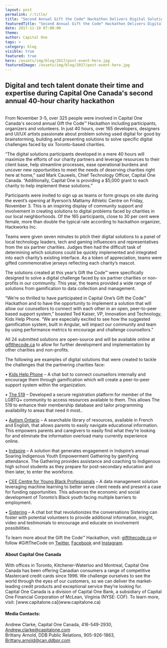 ```yaml
---
layout: post
permalink: /:title/
title: "Second Annual Gift the Code™ Hackathon Delivers Digital Solutions to Support Toronto-Based Charities"
featuredTitle: "Second Annual Gift the Code™ Hackathon Delivers Digital Solutions to Support Toronto-Based Charities"
date: 2017-11-10 07:00:00
theme:
author: Capital One
tags: >
category: blog
visible: true
featured: true
hero: /assets/img/blog/2017/post-event-hero.jpg
featuredImage: /assets/img/blog/2017/post-event-hero.jpg
---
```

## Digital and tech talent donate their time and expertise during Capital One Canada's second annual 40-hour charity hackathon
<br/>
From November 3-5, over 325 people were involved in Capital One Canada's second annual Gift the Code™ Hackathon including participants, organizers and volunteers. In just 40 hours, over 165 developers, designers and UI/UX artists passionate about problem solving used digital for good by brainstorming, building and presenting solutions to solve specific digital challenges faced by six Toronto-based charities.

“The digital solutions participants developed in a mere 40 hours will maximize the efforts of our charity partners and leverage resources to their client base, help streamline processes, ease operational burdens and uncover new opportunities to meet the needs of deserving charities right here at home,” said Mark Cauwels, Chief Technology Officer, Capital One Canada. “Additionally, Capital One is providing a $5,000 grant to each charity to help implement these solutions.”

Participants were invited to sign up as teams or form groups on site during the event’s opening at Ryerson’s Mattamy Athletic Centre on Friday, November 3. This is an inspiring display of community support and involvement in creating solutions to digital problems faced by charities in our local neighborhoods. Of the 165 participants, close to 30 per cent were female, more than double the typical rate according to hackathon organizer, Hackworks Inc.

Teams were given seven minutes to pitch their digital solutions to a panel of local technology leaders, tech and gaming influencers and representatives from the six partner charities. Judges then had the difficult task of determining which solutions could be quickly implemented and integrated into each charity’s existing interface. As a token of appreciation, teams were gifted commemorative jerseys reflecting each charity’s mascot.

The solutions created at this year’s Gift the Code™ were specifically designed to solve a digital challenge faced by six partner charities or non-profits in our community. This year, the teams provided a wide range of solutions from gamification to data collection and management.

“We’re so thrilled to have participated in Capital One’s Gift the Code™ Hackathon and to have the opportunity to implement a solution that will allow our counsellors to connect with each other in an open, peer-to-peer based support system,” boasted Ted Kaiser, VP, Innovation and Technology, Kids Help Phone. “We are especially excited to see how the suggested gamification system, built in Angular, will impact our community and team by using performance metrics to encourage and challenge counsellors.”
 
All 24 submitted solutions are open-source and will be available online at [giftthecode.ca](http://giftthecode.ca/) to allow for further development and implementation by other charities and non-profits. 

The following are examples of digital solutions that were created to tackle the challenges that the partnering charities face:

•	[Kids Help Phone](https://kidshelpphone.ca/) – A chat bot to connect counsellors internally and encourage them through gamification which will create a peer-to-peer support system within the organization. 

•	[The 519](http://www.the519.org/) – Developed a secure registration platform for member of the LGBTQ+ community to access resources available to them. This allows The 519 to enhance their membership database and tailor programming availability to areas that need it most.. 

•	[Autism Ontario](http://www.autismontario.com/) – A searchable library of resources, available in French and English, that allows parents to easily navigate educational information. This empowers parents and caregivers to easily find what they’re looking for and eliminate the information overload many currently experience online. 

•	[Indspire](http://indspire.ca/) – A solution that generates engagement in Indspire’s annual Soaring Indigenous Youth Empowerment Gathering by gamifying attendance. The Gathering provides assistance and coaching to Indigenous high school students as they prepare for post-secondary education and then later, to enter the workforce. 

•	[CEE Centre for Young Black Professionals](http://ceetoronto.com/) – A data management solution leveraging machine learning to better serve client needs and present a case for funding opportunities. This advances the economic and social development of Toronto’s Black youth facing multiple barriers to employment. 

•	[Sistering](http://sistering.org/) – A chat bot that revolutionizes the conversations Sistering can foster with potential volunteers to provide additional information, insight, video and testimonials to encourage and educate on involvement possibilities. 

To learn more about the Gift the Code™ Hackathon, visit: [giftthecode.ca]((http://giftthecode.ca/)) or follow #GiftTheCode on [Twitter](https://twitter.com/giftthecode), [Facebook](https://www.facebook.com/GifttheCode/) and [Instagram](https://www.instagram.com/giftthecode/).
<br/>
<h4>About Capital One Canada</h4>
With offices in Toronto, Kitchener-Waterloo and Montreal, Capital One Canada has been offering Canadian consumers a range of competitive Mastercard credit cards since 1996. We challenge ourselves to see the world through the eyes of our customers, so we can deliver the market-leading credit products and exceptional service they’re looking for. Capital One Canada is a division of Capital One Bank, a subsidiary of Capital One Financial Corporation of McLean, Virginia (NYSE: COF). To learn more, visit: [www.capitalone.ca](www.capitalone.ca)
<br/>
<h4>Media Contacts:</h4>
Andrew Clarke, Capital One Canada, 416-549-2930, <a href="mailto:Andrew.clarke@capitalone.com">Andrew.clarke@capitalone.com</a><br/>
Brittany Arnold, DDB Public Relations, 905-926-1863, <a href="mailto:Brittany.arnold@can.ddbpr.com">Brittany.arnold@can.ddbpr.com</a><br/> 
